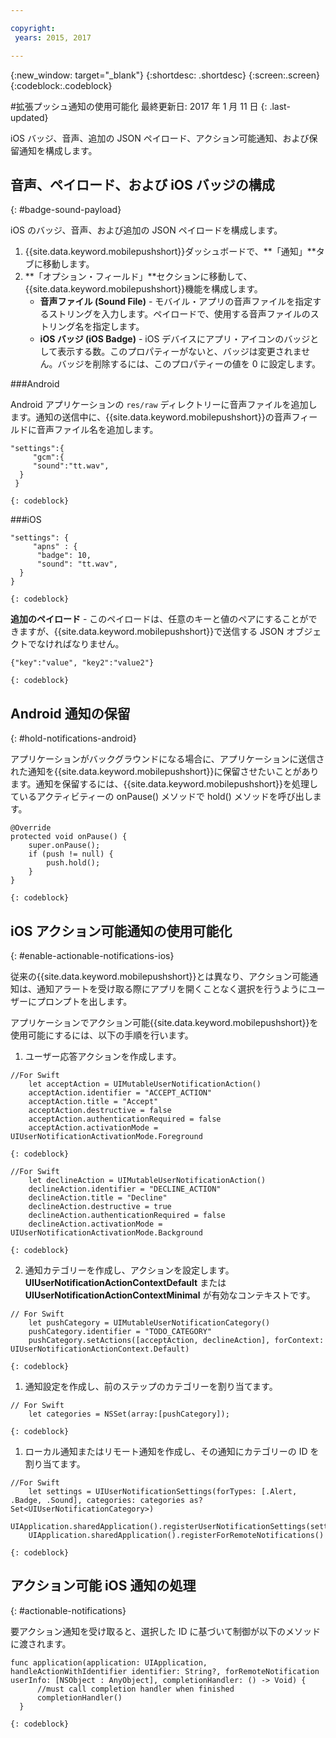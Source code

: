 ```yaml
---

copyright:
 years: 2015, 2017

---
```


{:new_window: target="_blank"}
{:shortdesc: .shortdesc}
{:screen:.screen}
{:codeblock:.codeblock}

#拡張プッシュ通知の使用可能化
最終更新日: 2017 年 1 月 11 日
{: .last-updated}

iOS バッジ、音声、追加の JSON ペイロード、アクション可能通知、および保留通知を構成します。

## 音声、ペイロード、および iOS バッジの構成
{: #badge-sound-payload}

iOS のバッジ、音声、および追加の JSON ペイロードを構成します。

1. {{site.data.keyword.mobilepushshort}}ダッシュボードで、**「通知」**タブに移動します。
2. **「オプション・フィールド」**セクションに移動して、{{site.data.keyword.mobilepushshort}}機能を構成します。 
	- **音声ファイル (Sound File)** - モバイル・アプリの音声ファイルを指定するストリングを入力します。ペイロードで、使用する音声ファイルのストリング名を指定します。
	- **iOS バッジ (iOS Badge)** - iOS デバイスにアプリ・アイコンのバッジとして表示する数。このプロパティーがないと、バッジは変更されません。バッジを削除するには、このプロパティーの値を 0 に設定します。
	
###Android

Android アプリケーションの `res/raw` ディレクトリーに音声ファイルを追加します。通知の送信中に、{{site.data.keyword.mobilepushshort}}の音声フィールドに音声ファイル名を追加します。

```
"settings":{
     "gcm":{
     "sound":"tt.wav",
  }
 }  
```
    {: codeblock}	
	
###iOS

```
"settings": {
     "apns" : {
      "badge": 10,
      "sound": "tt.wav",
  }
}
``` 
	{: codeblock}
		
**追加のペイロード** - このペイロードは、任意のキーと値のペアにすることができますが、{{site.data.keyword.mobilepushshort}}で送信する JSON オブジェクトでなければなりません。 

```
{"key":"value", "key2":"value2"}
```
	{: codeblock}

## Android 通知の保留 
{: #hold-notifications-android}

アプリケーションがバックグラウンドになる場合に、アプリケーションに送信された通知を{{site.data.keyword.mobilepushshort}}に保留させたいことがあります。通知を保留するには、{{site.data.keyword.mobilepushshort}}を処理しているアクティビティーの onPause() メソッドで hold() メソッドを呼び出します。

```
@Override
protected void onPause() {
    super.onPause();
    if (push != null) {
        push.hold();
    }
} 
```
	{: codeblock}
## iOS アクション可能通知の使用可能化  
{: #enable-actionable-notifications-ios}

従来の{{site.data.keyword.mobilepushshort}}とは異なり、アクション可能通知は、通知アラートを受け取る際にアプリを開くことなく選択を行うようにユーザーにプロンプトを出します。 

アプリケーションでアクション可能{{site.data.keyword.mobilepushshort}}を使用可能にするには、以下の手順を行います。

1. ユーザー応答アクションを作成します。
```
//For Swift
	let acceptAction = UIMutableUserNotificationAction()
	acceptAction.identifier = "ACCEPT_ACTION"
	acceptAction.title = "Accept"
	acceptAction.destructive = false
	acceptAction.authenticationRequired = false
	acceptAction.activationMode = UIUserNotificationActivationMode.Foreground
```
	{: codeblock}
```
//For Swift
	let declineAction = UIMutableUserNotificationAction()
	declineAction.identifier = "DECLINE_ACTION"
	declineAction.title = "Decline"
	declineAction.destructive = true
	declineAction.authenticationRequired = false
	declineAction.activationMode = UIUserNotificationActivationMode.Background
```
	{: codeblock}

2. 通知カテゴリーを作成し、アクションを設定します。**UIUserNotificationActionContextDefault** または **UIUserNotificationActionContextMinimal** が有効なコンテキストです。
```
// For Swift
	let pushCategory = UIMutableUserNotificationCategory()
	pushCategory.identifier = "TODO_CATEGORY"
	pushCategory.setActions([acceptAction, declineAction], forContext: UIUserNotificationActionContext.Default)
```
	{: codeblock}

1. 通知設定を作成し、前のステップのカテゴリーを割り当てます。
```
// For Swift
	let categories = NSSet(array:[pushCategory]);
```
	{: codeblock}

1. ローカル通知またはリモート通知を作成し、その通知にカテゴリーの ID を割り当てます。
```
//For Swift
	let settings = UIUserNotificationSettings(forTypes: [.Alert, .Badge, .Sound], categories: categories as? Set<UIUserNotificationCategory>)
    UIApplication.sharedApplication().registerUserNotificationSettings(settings)
    UIApplication.sharedApplication().registerForRemoteNotifications()
```
	{: codeblock}
	
## アクション可能 iOS 通知の処理  
{: #actionable-notifications}

要アクション通知を受け取ると、選択した ID に基づいて制御が以下のメソッドに渡されます。

 
```
func application(application: UIApplication, handleActionWithIdentifier identifier: String?, forRemoteNotification userInfo: [NSObject : AnyObject], completionHandler: () -> Void) {
      //must call completion handler when finished
      completionHandler()
  }
```    
	{: codeblock}
    
